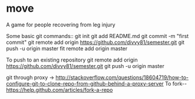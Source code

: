 move
====

A game for people recovering from leg injury

Some basic git commands::
git init
git add README.md
git commit -m "first commit"
git remote add origin https://github.com/divvy81/semester.git
git push -u origin master
fit remote add origin master

To push to an existing repository
git remote add origin https://github.com/divvy81/semester.git
git push -u origin master

git through proxy -> http://stackoverflow.com/questions/18604719/how-to-configure-git-to-clone-repo-from-github-behind-a-proxy-server
To fork--https://help.github.com/articles/fork-a-repo

